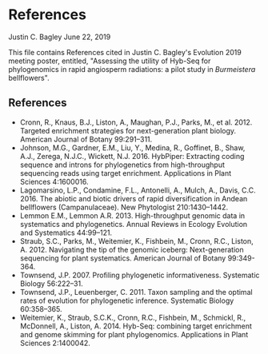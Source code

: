 # References

Justin C. Bagley
June 22, 2019

This file contains References cited in Justin C. Bagley's Evolution 2019 meeting poster, entitled, \"Assessing the utility of Hyb-Seq for phylogenomics in rapid angiosperm radiations: a pilot study in _Burmeistera_ bellflowers\".

## References

- Cronn, R., Knaus, B.J., Liston, A., Maughan, P.J., Parks, M., et al. 2012. Targeted enrichment strategies for next-generation plant biology. American Journal of Botany 99:291–311. 
- Johnson, M.G., Gardner, E.M., Liu, Y., Medina, R., Goffinet, B., Shaw, A.J., Zerega, N.J.C., Wickett, N.J. 2016. HybPiper: Extracting coding sequence and introns for phylogenetics from high-throughput sequencing reads using target enrichment. Applications in Plant Sciences 4:1600016.
- Lagomarsino, L.P., Condamine, F.L., Antonelli, A., Mulch, A., Davis, C.C. 2016. The abiotic and biotic drivers of rapid diversification in Andean bellflowers (Campanulaceae). New Phytologist 210:1430–1442.
- Lemmon E.M., Lemmon A.R. 2013. High-throughput genomic data in systematics and phylogenetics. Annual Reviews in Ecology Evolution and Systematics 44:99–121.
- Straub, S.C., Parks, M., Weitemier, K., Fishbein, M., Cronn, R.C., Liston, A. 2012. Navigating the tip of the genomic iceberg: Next-generation sequencing for plant systematics. American Journal of Botany 99:349-364.
- Townsend, J.P. 2007. Profiling phylogenetic informativeness. Systematic Biology 56:222–31.
- Townsend, J.P., Leuenberger, C. 2011. Taxon sampling and the optimal rates of evolution for phylogenetic inference. Systematic Biology 60:358–365.
- Weitemier, K., Straub, S.C.K., Cronn, R.C., Fishbein, M., Schmickl, R., McDonnell, A., Liston, A. 2014. Hyb-Seq: combining target enrichment and genome skimming for plant phylogenomics. Applications in Plant Sciences 2:1400042.
